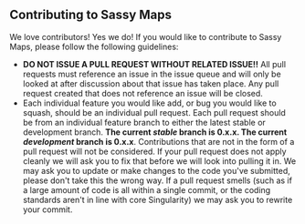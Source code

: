 ## Contributing to Sassy Maps

We love contributors! Yes we do! If you would like to contribute to Sassy Maps, please follow the following guidelines:

* **DO NOT ISSUE A PULL REQUEST WITHOUT RELATED ISSUE!!** All pull requests must reference an issue in the issue queue
  and will only be looked at after discussion about that issue has taken place. Any pull request created that does not
  reference an issue will be closed.
* Each individual feature you would like add, or bug you would like to squash, should be an individual pull request.
  Each pull request should be from an individual feature branch to either the latest stable or development branch. **The
  current *stable* branch is 0.x.x. The current *development* branch is 0.x.x**. Contributions that are not in the form
  of a pull request will not be considered. If your pull request does not apply cleanly we will ask you to fix that
  before we will look into pulling it in. We may ask you to update or make changes to the code you've submitted, please
  don't take this the wrong way. If a pull request smells (such as if a large amount of code is all within a single
  commit, or the coding standards aren't in line with core Singularity) we may ask you to rewrite your commit.